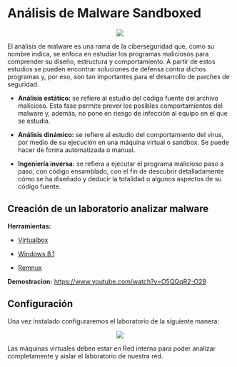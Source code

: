 # Análisis de Malware Sandboxed

<p align="center">
<img src="./Sandboxed/Img/logotipo.png">
</p>

El análisis de malware es una rama de la ciberseguridad que, como su nombre indica, se enfoca en estudiar los programas maliciosos para comprender su diseño, estructura y comportamiento. A partir de estos estudios se pueden encontrar soluciones de defensa contra dichos programas y, por eso, son tan importantes para el desarrollo de parches de seguridad.

* **Análisis estático:** se refiere al estudio del código fuente del archivo malicioso. Esta fase permite prever los posibles comportamientos del malware y, además, no pone en riesgo de infección al equipo en el que se estudia.

* **Análisis dinámico:** se refiere al estudio del comportamiento del virus, por medio de su ejecución en una máquina virtual o sandbox. Se puede hacer de forma automatizada o manual.

* **Ingeniería inversa:** se refiera a ejecutar el programa malicioso paso a paso, con código ensamblado, con el fin de descubrir detalladamente cómo se ha diseñado y deducir la totalidad o algunos aspectos de su código fuente.

## Creación de un laboratorio analizar malware

**Herramientas:**

* [Virtualbox](https://www.virtualbox.org/)

* [Windows 8.1](https://www.microsoft.com/es-es/software-download/windows8ISO)

* [Remnux](https://remnux.org/)

**Demostracion:** https://www.youtube.com/watch?v=O5QQqR2-O28

## Configuración

Una vez instalado configuraremos el laboratorio de la siguiente manera:

<p align="center">
<img src="./Sandboxed/Img/configuracion.png">
</p>

Las máquinas virtuales deben estar en Red interna para poder analizar completamente y aislar el laboratorio de nuestra red.
